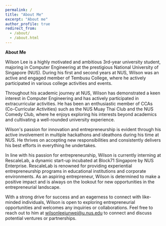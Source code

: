 ```yaml
---
permalink: /
title: "About Me"
excerpt: "About me"
author_profile: true
redirect_from: 
  - /about/
  - /about.html
---
```


**About Me**

Wilson Lee is a highly motivated and ambitious 3rd-year university student, majoring in Computer Engineering at the prestigious National University of Singapore (NUS). During his first and second years at NUS, Wilson was an active and engaged member of Tembusu College, where he actively participated in various college activities and events.

Throughout his academic journey at NUS, Wilson has demonstrated a keen interest in Computer Engineering and has actively participated in extracurricular activities. He has been an enthusiastic member of CCAs (Co-Curricular Activities) such as the NUS Muay Thai Club and the NUS Comedy Club, where he enjoys exploring his interests beyond academics and cultivating a well-rounded university experience.

Wilson's passion for innovation and entrepreneurship is evident through his active involvement in multiple hackathons and ideathons during his time at NUS. He thrives on accepting new responsibilities and consistently delivers his best efforts in everything he undertakes.

In line with his passion for entrepreneurship, Wilson is currently interning at RescaleLab, a dynamic start-up incubated at Block71 Singapore by NUS Enterprise. RescaleLab is renowned for providing experiential entrepreneurship programs in educational institutions and corporate environments. As an aspiring entrepreneur, Wilson is determined to make a positive impact and is always on the lookout for new opportunities in the entrepreneurial landscape.

With a strong drive for success and an eagerness to connect with like-minded individuals, Wilson is open to exploring entrepreneurial opportunities and welcomes any inquiries or collaborations. Feel free to reach out to him at wilsonleejunwei@u.nus.edu to connect and discuss potential ventures or partnerships.

